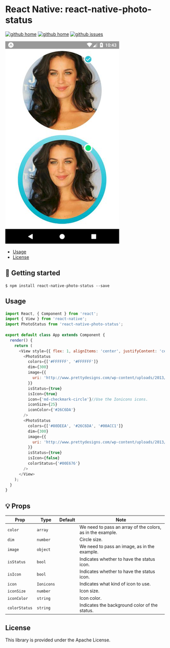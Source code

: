 # React Native: react-native-photo-status

[![github home](http://img.shields.io/npm/v/react-native-photo-status.svg?style=flat)](https://www.npmjs.com/package/react-native-photo-status)
[![github home](https://img.shields.io/badge/gaetanozappi-react--native--photo--status-blue.svg?style=flat)](https://github.com/gaetanozappi/react-native-photo-status)
[![github issues](https://img.shields.io/github/issues/gaetanozappi/react-native-photo-status.svg?style=flat)](https://github.com/gaetanozappi/react-native-photo-status/issues)

![PNG](screenshot/react-native-photo-status.png)

-   [Usage](#usage)
-   [License](#license)

## 📖 Getting started

`$ npm install react-native-photo-status --save`

## Usage

```javascript
import React, { Component } from 'react';
import { View } from 'react-native';
import PhotoStatus from 'react-native-photo-status';

export default class App extends Component {
  render() {
    return (
      <View style={{ flex: 1, alignItems: 'center', justifyContent: 'center' }}>
        <PhotoStatus
          colors={['#FFFFFF', '#FFFFFF']}
          dim={300}
          image={{
            uri: 'http://www.prettydesigns.com/wp-content/uploads/2013/12/Megan-Gale-Long-Hairstyle-Layered-Hair.jpg',
          }}
          isStatus={true}
          isIcon={true}
          icon={'md-checkmark-circle'}//Use the Ionicons icons.
          iconSize={25}
          iconColor={'#26C6DA'}
        />
        <PhotoStatus
          colors={['#80DEEA', '#26C6DA', '#00ACC1']}
          dim={300}
          image={{
            uri: 'http://www.prettydesigns.com/wp-content/uploads/2013/12/Megan-Gale-Long-Hairstyle-Layered-Hair.jpg',
          }}
          isStatus={true}
          isIcon={false}
          colorStatus={'#00E676'}
        />
      </View>
    );
  }
}

```

## 💡 Props

| Prop              | Type       | Default | Note                                                                                                       |
| ----------------- | ---------- | ------- | ---------------------------------------------------------------------------------------------------------- |
| `color`      | `array`   |  | We need to pass an array of the colors, as in the example.
| `dim`       | `number`   |    | Circle size.
| `image`      | `object`   |  | We need to pass an image, as in the example.
| `isStatus`      | `bool`   |  | Indicates whether to have the status icon.
| `isIcon`      | `bool`   |  | Indicates whether to have the status icon.
| `icon`      | `Ionicons`   |  | Indicates what kind of icon to use.
| `iconSize`      | `number`   |  | Icon size.
| `iconColor`      | `string`   |  | Icon color.
| `colorStatus`      | `string`   |  | Indicates the background color of the status.

## License
This library is provided under the Apache License.
